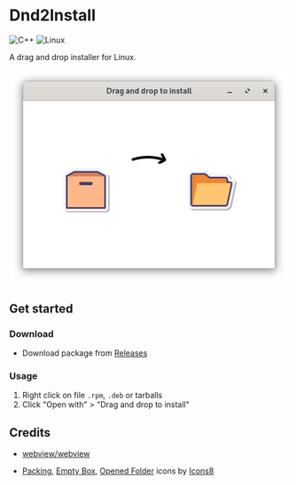 # Dnd2Install

![C++](https://img.shields.io/badge/c++-%2300599C.svg?style=for-the-badge&logo=c%2B%2B&logoColor=white)
![Linux](https://img.shields.io/badge/Linux-FCC624?style=for-the-badge&logo=linux&logoColor=black)

A drag and drop installer for Linux.

<p align="center">
  <img src="screenshot.png" alt="Screenshot" />
</p>

## Get started

### Download

- Download package from [Releases](https://github.com/eduhds/dnd2install/releases)

### Usage

1. Right click on file `.rpm`, `.deb` or tarballs
2. Click "Open with" > "Drag and drop to install"

## Credits

- [webview/webview](https://github.com/webview/webview)

- <a  href="https://icons8.com/icon/kTr9DhKidICy/packing">Packing</a>, <a  href="https://icons8.com/icon/gGQqaCyJ5Auh/empty-box">Empty Box</a>, <a  href="https://icons8.com/icon/SauwBNNErOqo/opened-folder">Opened Folder</a> icons by <a href="https://icons8.com">Icons8</a>
